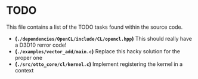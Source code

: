# TODO
This file contains a list of the TODO tasks found within the source code.
- **(`./dependencies/OpenCL/include/CL/opencl.hpp`)** This should really have a D3D10 rerror code!
- **(`./examples/vector_add/main.c`)** Replace this hacky solution for the proper one
- **(`./src/otto_core/cl/kernel.c`)** Implement registering the kernel in a context
